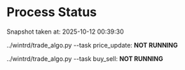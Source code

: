 # Process Status

Snapshot taken at: 2025-10-12 00:39:30

../wintrd/trade_algo.py --task price_update: **NOT RUNNING**

../wintrd/trade_algo.py --task buy_sell: **NOT RUNNING**

